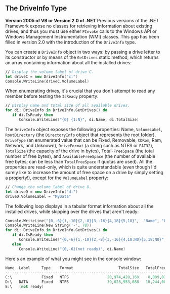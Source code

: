 ## The DriveInfo Type

**Version 2005 of VB or Version 2.0 of .NET** Previous versions of the .NET Framework expose no classes for retrieving information about existing drives, and thus you must use either `PInvoke` calls to the Windows API or Windows Management Instrumentation (WMI) classes. This gap has been filled in version 2.0 with the introduction of the `DriveInfo` type.





You can create a `DriveInfo` object in two ways: by passing a drive letter to its constructor or by means of the `GetDrives` static method, which returns an array containing information about all the installed drives:

``` FSharp
// Display the volume label of drive C.
let driveC = new DriveInfo("c:")
Console.WriteLine(driveC.VolumeLabel)
```

When enumerating drives, it's crucial that you don't attempt to read any member before testing the `IsReady` property:

``` FSharp
// Display name and total size of all available drives.
for di: DriveInfo in DriveInfo.GetDrives() do
   if di.IsReady then
      Console.WriteLine("{0} {1:N}", di.Name, di.TotalSize)
```

The `DriveInfo` object exposes the following properties: Name, `VolumeLabel`, `RootDirectory` (the `DirectoryInfo` object that represents the root folder), `DriveType` (an enumerated value that can be Fixed, Removable, `CDRom`, Ram, Network, and Unknown), `DriveFormat` (a string such as NTFS or `FAT32`), `TotalSize` (the capacity of the drive in bytes), Total-`FreeSpace` (the total number of free bytes), and `AvailableFreeSpace` (the number of available free bytes; can be less than `TotalFreeSpace` if quotas are used). All the properties are read-only, which is quite understandable (even though I'd surely like to increase the amount of free space on a drive by simply setting a property!), except for the `VolumeLabel` property:

``` FSharp
// Change the volume label of drive D.
let driveD = new DriveInfo("d:")
driveD.VolumeLabel = "MyData"
```

The following loop displays in a tabular format information about all the installed drives, while skipping over the drives that aren't ready:

``` FSharp
Console.WriteLine("{0,-6}{1,-10}{2,-8}{3,-16}{4,18}{5,18}",  "Name", "Label", "Type", "Format", "TotalSize", "TotalFreeSpace")
Console.WriteLine(New String('-', 78))
for di: DriveInfo in DriveInfo.GetDrives() do
   if di.IsReady then
      Console.WriteLine("{0,-6}{1,-10}{2,-8}{3,-16}{4,18:N0}{5,18:N0}",  di.Name, di.VolumeLabel, di.DriveType.ToString, di.DriveFormat,  di.TotalSize, di.TotalFreeSpace)
   else
      Console.WriteLine("{0,-6}(not ready)", di.Name)
```

Here's an example of what you might see in the console window:

``` FSharp
Name  Label     Type    Format                    TotalSize   TotalFreeSpace
------------------------------------------------------------------------------
C:\             Fixed   NTFS                 20,974,428,160    8,009,039,872
D:\   DATA      Fixed   NTFS                 39,028,953,088   10,244,005,888
E:\   (not ready)
```